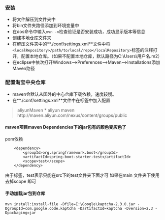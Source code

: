 ### 安装 ###
- 将文件解压到文件夹中
- 将bin文件夹路径添加到环境变量中
- 在dos命令中输入`mvn -v`检查验证是否安装成功，成功显示版本等信息
- 创建本地仓库文件夹
- 在解压文件夹中的**./conf/settings.xml**文件中将`<localRepository>/path/to/local/repo</localRepository>`标签的注释打开，配置本地仓库。（如果不配置本地仓库，默认路径为C:\Users\用户名\.m2）
- 在eclipse中依次打开Windows——>Preferences——>Maven——>Installations添加Maven路径
### 配置淘宝中央仓库 ###
- maven会默认从国外的中心仓库下载依赖，速度较慢。
- 在**./conf/settings.xml**文件中在<mirrors></mirrors>标签中加入配置
> <mirror>
>     <id>aliyunMaven</id>
>     <mirrorOf>*</mirrorOf>
>     <name>aliyun maven</name>
>    <url>http://maven.aliyun.com/nexus/content/groups/public</url>
> </mirror>

#### maven项目maven Dependencies下的jar包有的颜色变灰色了

pom依赖

```pom
	<dependency>
		<groupId>org.springframework.boot</groupId>
		<artifactId>spring-boot-starter-test</artifactId>
		<scope>test</scope>
	</dependency>
```
由于<scope>标签，test表示只能在src下的test文件夹下面才可
如果在main 文件夹下使用	去掉scope 即可

#### 手动加载jar包到仓库

```
mvn install:install-file -Dfile=E:\Google\kaptcha-2.3.0.jar -DgroupId=com.google.code.kaptcha -DartifactId=kaptcha -Dversion=2.3 -Dpackaging=jar
```


